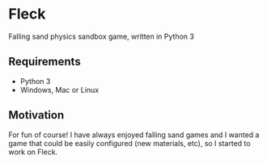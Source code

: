 # Fleck
Falling sand physics sandbox game, written in Python 3

## Requirements

- Python 3
- Windows, Mac or Linux

## Motivation

For fun of course! I have always enjoyed falling sand games and
I wanted a game that could be easily configured (new materials, etc),
so I started to work on Fleck.
